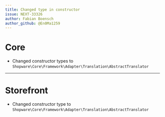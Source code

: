 ```yaml
---
title: Changed type in constructor
issue: NEXT-33326
author: Fabian Boensch
author_github: @En0Ma1259
---
```

# Core
* Changed constructor types to `Shopware\Core\Framework\Adapter\Translation\AbstractTranslator`
___
# Storefront
* Changed constructor type to `Shopware\Core\Framework\Adapter\Translation\AbstractTranslator`
